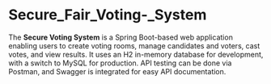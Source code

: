 # Secure_Fair_Voting-_System
The **Secure Voting System** is a Spring Boot-based web application enabling users to create voting rooms, manage candidates and voters, cast votes, and view results. It uses an H2 in-memory database for development, with a switch to MySQL for production. API testing can be done via Postman, and Swagger is integrated for easy API documentation.
